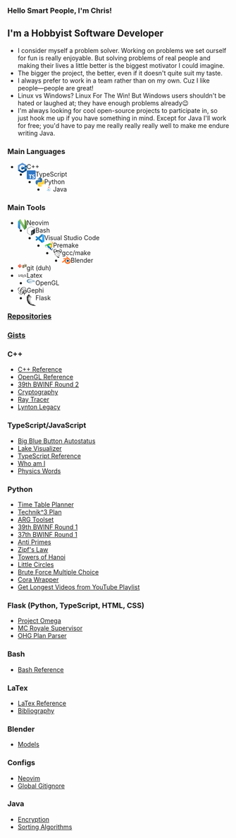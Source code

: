 ### Hello Smart People, I'm Chris!

## I'm a Hobbyist Software Developer

- I consider myself a problem solver.
  Working on problems we set ourself for fun is really enjoyable.
  But solving problems of real people and making their lives a little better is the biggest motivator I could imagine.
- The bigger the project, the better, even if it doesn't quite suit my taste.
- I always prefer to work in a team rather than on my own.
  Cuz I like people—people are great!
- Linux vs Windows? Linux For The Win! But Windows users shouldn't be hated or laughed at; they have enough problems already😉
- I'm always looking for cool open-source projects to participate in, so just hook me up if you have something in mind.
  Except for Java I'll work for free; you'd have to pay me really really really well to make me endure writing Java.

### Main Languages

- <img align="left" width="20px" src="images/c%2B%2B.png">C++
- <img align="left" width="20px" src="images/ts.png">TypeScript
- <img align="left" width="20px" src="images/python.png">Python
- <img align="left" width="20px" src="images/java.jpg">Java

### Main Tools

- <img align="left" width="20px" src="images/neovim.png">Neovim
- <img align="left" width="20px" src="images/bash.png">Bash
- <img align="left" width="20px" src="images/vsc.png">Visual Studio Code
- <img align="left" width="20px" src="images/premake.png">Premake
- <img align="left" width="20px" src="images/gnu.png">gcc/make
- <img align="left" width="20px" src="images/blender.png">Blender
- <img align="left" width="20px" src="images/git.png">git (duh)
- <img align="left" width="20px" src="images/latex.jpg">Latex
- <img align="left" width="20px" src="images/opengl.png">OpenGL
- <img align="left" width="20px" src="images/gephi.jpg">Gephi
- <img align="left" width="20px" src="images/flask.png">Flask

### [Repositories](https://github.com/christopher-besch?tab=repositories)

### [Gists](https://gist.github.com/christopher-besch)

### C++

- [C++ Reference](https://github.com/christopher-besch/cpp_reference)
- [OpenGL Reference](https://github.com/christopher-besch/opengl_reference)
- [39th BWINF Round 2](https://github.com/christopher-besch/bwinf_39_round2)
- [Cryptography](https://github.com/christopher-besch/cryptography)
- [Ray Tracer](https://github.com/christopher-besch/ray_tracer)
- [Lynton Legacy](https://github.com/christopher-besch/lynton_legacy)

### TypeScript/JavaScript

- [Big Blue Button Autostatus](https://github.com/christopher-besch/bbb_autostatus)
- [Lake Visualizer](https://github.com/christopher-besch/lake_visualizer)
- [TypeScript Reference](https://github.com/christopher-besch/typescript_reference)
- [Who am I](https://github.com/christopher-besch/who_am_i)
- [Physics Words](https://github.com/christopher-besch/physics_words)

### Python

- [Time Table Planner](https://github.com/christopher-besch/time_table_planner)
- [Technik^3 Plan](https://github.com/christopher-besch/technik3-plan)
- [ARG Toolset](https://github.com/christopher-besch/arg_toolset)
- [39th BWINF Round 1](https://github.com/christopher-besch/bwinf_39_round1)
- [37th BWINF Round 1](https://github.com/christopher-besch/bwinf_37_round1)
- [Anti Primes](https://github.com/christopher-besch/anti_primes)
- [Zipf's Law](https://github.com/christopher-besch/zipfs_law)
- [Towers of Hanoi](https://github.com/christopher-besch/towers_of_hanoi)
- [Little Circles](https://github.com/christopher-besch/little_circles)
- [Brute Force Multiple Choice](https://github.com/christopher-besch/brute_force_multiple_choice_tasks)
- [Cora Wrapper](https://github.com/christopher-besch/python_cora_wrapper)
- [Get Longest Videos from YouTube Playlist](https://gist.github.com/christopher-besch/5b5e3af95ea89b2c787502eae19ca1fb)

### Flask (Python, TypeScript, HTML, CSS)

- [Project Omega](https://github.com/christopher-besch/project_omega)
- [MC Royale Supervisor](https://github.com/christopher-besch/mc_royale_supervisor)
- [OHG Plan Parser](https://github.com/christopher-besch/ohg_plan_parser)

### Bash

- [Bash Reference](https://github.com/christopher-besch/bash_reference)

### LaTex

- [LaTex Reference](https://github.com/christopher-besch/latex_reference)
- [Bibliography](https://github.com/christopher-besch/bibliography)

### Blender

- [Models](https://github.com/christopher-besch/blender_models)

### Configs

- [Neovim](https://github.com/christopher-besch/nvim_like_me)
- [Global Gitignore](https://gist.github.com/christopher-besch/797dd8d8d8accd581168364c5c82b858)

### Java

- [Encryption](https://github.com/christopher-besch/java_encryption)
- [Sorting Algorithms](https://github.com/christopher-besch/sorting_algorithms)
